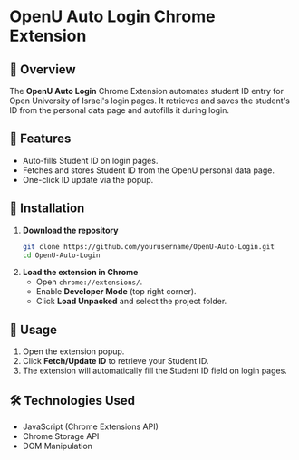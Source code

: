 # OpenU Auto Login Chrome Extension

## 🚀 Overview
The **OpenU Auto Login** Chrome Extension automates student ID entry for Open University of Israel's login pages. It retrieves and saves the student's ID from the personal data page and autofills it during login.

## 📌 Features
- Auto-fills Student ID on login pages.
- Fetches and stores Student ID from the OpenU personal data page.
- One-click ID update via the popup.

## 🔧 Installation
1. **Download the repository**
   ```sh
   git clone https://github.com/yourusername/OpenU-Auto-Login.git
   cd OpenU-Auto-Login
   ```
2. **Load the extension in Chrome**
   - Open `chrome://extensions/`.
   - Enable **Developer Mode** (top right corner).
   - Click **Load Unpacked** and select the project folder.

## 📜 Usage
1. Open the extension popup.
2. Click **Fetch/Update ID** to retrieve your Student ID.
3. The extension will automatically fill the Student ID field on login pages.

## 🛠 Technologies Used
- JavaScript (Chrome Extensions API)
- Chrome Storage API
- DOM Manipulation
